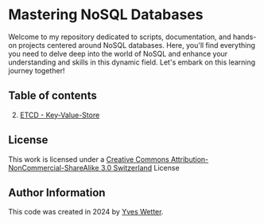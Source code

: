 # Mastering NoSQL Databases

Welcome to my repository dedicated to scripts, documentation, and hands-on projects centered around NoSQL databases. Here, you'll find everything you need to delve deep into the world of NoSQL and enhance your understanding and skills in this dynamic field. Let's embark on this learning journey together!

## Table of contents

2. [ETCD - Key-Value-Store](docs/etcd.md)

## License

This work is licensed under a [Creative Commons Attribution-NonCommercial-ShareAlike 3.0 Switzerland](LICENSE.md) License

## Author Information

This code was created in 2024 by [Yves Wetter](mailto:yves.wetter@edu.tbz.ch).

